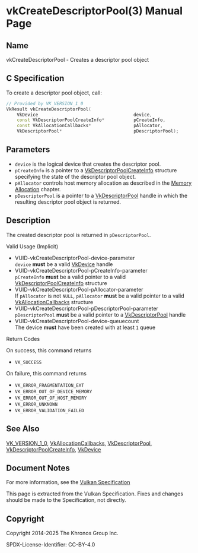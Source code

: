 # vkCreateDescriptorPool(3) Manual Page

## Name

vkCreateDescriptorPool - Creates a descriptor pool object



## [](#_c_specification)C Specification

To create a descriptor pool object, call:

```c++
// Provided by VK_VERSION_1_0
VkResult vkCreateDescriptorPool(
    VkDevice                                    device,
    const VkDescriptorPoolCreateInfo*           pCreateInfo,
    const VkAllocationCallbacks*                pAllocator,
    VkDescriptorPool*                           pDescriptorPool);
```

## [](#_parameters)Parameters

- `device` is the logical device that creates the descriptor pool.
- `pCreateInfo` is a pointer to a [VkDescriptorPoolCreateInfo](https://registry.khronos.org/vulkan/specs/latest/man/html/VkDescriptorPoolCreateInfo.html) structure specifying the state of the descriptor pool object.
- `pAllocator` controls host memory allocation as described in the [Memory Allocation](https://registry.khronos.org/vulkan/specs/latest/html/vkspec.html#memory-allocation) chapter.
- `pDescriptorPool` is a pointer to a [VkDescriptorPool](https://registry.khronos.org/vulkan/specs/latest/man/html/VkDescriptorPool.html) handle in which the resulting descriptor pool object is returned.

## [](#_description)Description

The created descriptor pool is returned in `pDescriptorPool`.

Valid Usage (Implicit)

- [](#VUID-vkCreateDescriptorPool-device-parameter)VUID-vkCreateDescriptorPool-device-parameter  
  `device` **must** be a valid [VkDevice](https://registry.khronos.org/vulkan/specs/latest/man/html/VkDevice.html) handle
- [](#VUID-vkCreateDescriptorPool-pCreateInfo-parameter)VUID-vkCreateDescriptorPool-pCreateInfo-parameter  
  `pCreateInfo` **must** be a valid pointer to a valid [VkDescriptorPoolCreateInfo](https://registry.khronos.org/vulkan/specs/latest/man/html/VkDescriptorPoolCreateInfo.html) structure
- [](#VUID-vkCreateDescriptorPool-pAllocator-parameter)VUID-vkCreateDescriptorPool-pAllocator-parameter  
  If `pAllocator` is not `NULL`, `pAllocator` **must** be a valid pointer to a valid [VkAllocationCallbacks](https://registry.khronos.org/vulkan/specs/latest/man/html/VkAllocationCallbacks.html) structure
- [](#VUID-vkCreateDescriptorPool-pDescriptorPool-parameter)VUID-vkCreateDescriptorPool-pDescriptorPool-parameter  
  `pDescriptorPool` **must** be a valid pointer to a [VkDescriptorPool](https://registry.khronos.org/vulkan/specs/latest/man/html/VkDescriptorPool.html) handle
- [](#VUID-vkCreateDescriptorPool-device-queuecount)VUID-vkCreateDescriptorPool-device-queuecount  
  The device **must** have been created with at least `1` queue

Return Codes

On success, this command returns

- `VK_SUCCESS`

On failure, this command returns

- `VK_ERROR_FRAGMENTATION_EXT`
- `VK_ERROR_OUT_OF_DEVICE_MEMORY`
- `VK_ERROR_OUT_OF_HOST_MEMORY`
- `VK_ERROR_UNKNOWN`
- `VK_ERROR_VALIDATION_FAILED`

## [](#_see_also)See Also

[VK\_VERSION\_1\_0](https://registry.khronos.org/vulkan/specs/latest/man/html/VK_VERSION_1_0.html), [VkAllocationCallbacks](https://registry.khronos.org/vulkan/specs/latest/man/html/VkAllocationCallbacks.html), [VkDescriptorPool](https://registry.khronos.org/vulkan/specs/latest/man/html/VkDescriptorPool.html), [VkDescriptorPoolCreateInfo](https://registry.khronos.org/vulkan/specs/latest/man/html/VkDescriptorPoolCreateInfo.html), [VkDevice](https://registry.khronos.org/vulkan/specs/latest/man/html/VkDevice.html)

## [](#_document_notes)Document Notes

For more information, see the [Vulkan Specification](https://registry.khronos.org/vulkan/specs/latest/html/vkspec.html#vkCreateDescriptorPool)

This page is extracted from the Vulkan Specification. Fixes and changes should be made to the Specification, not directly.

## [](#_copyright)Copyright

Copyright 2014-2025 The Khronos Group Inc.

SPDX-License-Identifier: CC-BY-4.0